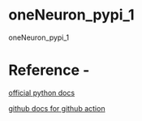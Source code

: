 # oneNeuron_pypi_1
oneNeuron_pypi_1



# Reference -
[official python docs](https://packaging.python.org/tutorials/packaging-projects/)

[github docs for github action](https://docs.github.com/en/actions/guides/building-and-testing-python#publishing-to-package-registries)
